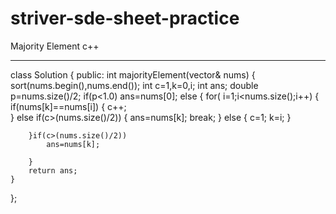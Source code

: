 # striver-sde-sheet-practice
Majority Element
c++

*******************

class Solution {
public:
    int majorityElement(vector<int>& nums) {
       sort(nums.begin(),nums.end());
        int c=1,k=0,i;
        int ans;
        double p=nums.size()/2;
        if(p<1.0)
            ans=nums[0];
        else
        {
        for( i=1;i<nums.size();i++)
        {
            if(nums[k]==nums[i])
            {
                c++;                          
            }
            else if(c>(nums.size()/2))
            {
                ans=nums[k];
                break;
            }
                else
                {
                    c=1;
                    k=i;
                }
            
            
        }if(c>(nums.size()/2))
            ans=nums[k];
            
        }
        return ans;
    }
};
